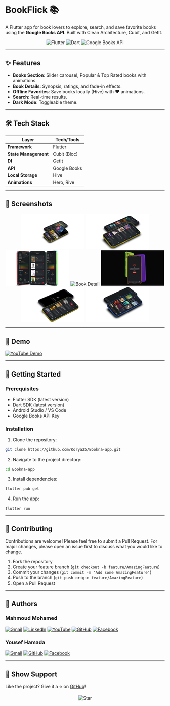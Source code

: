 # BookFlick 📚  

A Flutter app for book lovers to explore, search, and save favorite books using the **Google Books API**. Built with Clean Architecture, Cubit, and GetIt.  

<p align="center">
  <img src="https://img.icons8.com/color/96/flutter.png" alt="Flutter" width="60"/>
  <img src="https://img.icons8.com/color/96/dart.png" alt="Dart" width="60"/>
  <img src="https://img.icons8.com/color/96/google-books.png" alt="Google Books API" width="60"/>
</p>

---

## ✨ Features  
- **Books Section**: Slider carousel, Popular & Top Rated books with animations.  
- **Book Details**: Synopsis, ratings, and fade-in effects.  
- **Offline Favorites**: Save books locally (Hive) with ❤️ animations.  
- **Search**: Real-time results.  
- **Dark Mode**: Toggleable theme.  

---

## 🛠 Tech Stack  
| Layer               | Tech/Tools      |
|---------------------|-----------------|
| **Framework**       | Flutter         |
| **State Management**| Cubit (Bloc)    |
| **DI**              | GetIt           |
| **API**             | Google Books    |
| **Local Storage**   | Hive            |
| **Animations**      | Hero, Rive      |

---

## 📸 Screenshots  
<div align="center">
  <img src="https://raw.githubusercontent.com/Korya25/Bookna-app/main/assets/demo/books_and_book_detail_view.png" width="200" alt="Books & Book Detail"/>
  <img src="https://raw.githubusercontent.com/Korya25/Bookna-app/main/assets/demo/toprated_and_popular_view.png" width="200" alt="Popular & TopRated"/>
  <img src="https://raw.githubusercontent.com/Korya25/Bookna-app/main/assets/demo/author_and_favorite_view.png" width="200" alt="Author & Favorite"/>
  <img src="https://raw.githubusercontent.com/Korya25/Bookna-app/main/assets/demo/book_detail_view.png" width="200" alt="Book Detail"/>
  <img src="https://raw.githubusercontent.com/Korya25/Bookna-app/main/assets/demo/error_view.png" width="200" alt="Error"/>
  <img src="https://raw.githubusercontent.com/Korya25/Bookna-app/main/assets/demo/splash_and_category_view.png" width="200" alt="Splash & Category"/>
  <img src="https://raw.githubusercontent.com/Korya25/Bookna-app/main/assets/demo/search_view.png" width="200" alt="Search"/>
</div>

---

## 🎥 Demo  
[![YouTube Demo](https://img.shields.io/badge/YouTube-Watch%20Demo-red?logo=youtube)](https://youtube.com/@K_or_y)  

---

## 🚀 Getting Started

### Prerequisites
- Flutter SDK (latest version)
- Dart SDK (latest version)
- Android Studio / VS Code
- Google Books API Key

### Installation
1. Clone the repository:
```bash
git clone https://github.com/Korya25/Bookna-app.git
```

2. Navigate to the project directory:
```bash
cd Bookna-app
```

3. Install dependencies:
```bash
flutter pub get
```

4. Run the app:
```bash
flutter run
```

---

## 🤝 Contributing
Contributions are welcome! Please feel free to submit a Pull Request. For major changes, please open an issue first to discuss what you would like to change.

1. Fork the repository
2. Create your feature branch (`git checkout -b feature/AmazingFeature`)
3. Commit your changes (`git commit -m 'Add some AmazingFeature'`)
4. Push to the branch (`git push origin feature/AmazingFeature`)
5. Open a Pull Request

---

## 👥 Authors  

### Mahmoud Mohamed  
[![Gmail](https://img.shields.io/badge/Gmail-D14836?logo=gmail&logoColor=white)](https://mail.google.com/mail/?view=cm&fs=1&to=mahmoudmohamed01559@gmail.com)
[![LinkedIn](https://img.shields.io/badge/LinkedIn-0077B5?logo=linkedin&logoColor=white)](https://www.linkedin.com/in/mahmoud-mohamed-5938ab28a)
[![YouTube](https://img.shields.io/badge/YouTube-FF0000?logo=youtube&logoColor=white)](https://www.youtube.com/@K_or_y)
[![GitHub](https://img.shields.io/badge/GitHub-181717?logo=github&logoColor=white)](https://github.com/Korya25)
[![Facebook](https://img.shields.io/badge/Facebook-1877F2?logo=facebook&logoColor=white)](https://www.facebook.com/share/12Gi3pNFB7n/)

### Yousef Hamada  
[![Gmail](https://img.shields.io/badge/Gmail-D14836?logo=gmail&logoColor=white)](https://mail.google.com/mail/?view=cm&fs=1&to=yosefhagag84171@gmail.com)
[![GitHub](https://img.shields.io/badge/GitHub-181717?logo=github&logoColor=white)](https://github.com/YoussefHamada-cs)
[![Facebook](https://img.shields.io/badge/Facebook-1877F2?logo=facebook&logoColor=white)](https://www.facebook.com/share/165z5EhaWA/)

---

## 🌟 Show Support  
Like the project? Give it a ⭐️ on [GitHub](https://github.com/Korya25/Bookna-app)!  

<p align="center">
  <img src="https://img.icons8.com/fluency/48/star.png" alt="Star"/>
</p>
